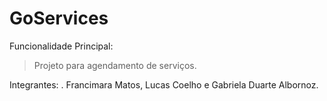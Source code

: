 # GoServices
Funcionalidade Principal:
> Projeto para agendamento de serviços.

Integrantes:
. Francimara Matos, Lucas Coelho e Gabriela Duarte Albornoz.
